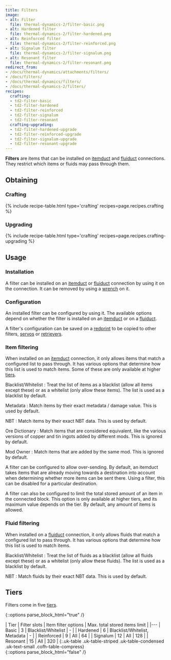 ```yaml
---
title: Filters
image:
- alt: Filter
  file: thermal-dynamics-2/filter-basic.png
- alt: Hardened filter
  file: thermal-dynamics-2/filter-hardened.png
- alt: Reinforced filter
  file: thermal-dynamics-2/filter-reinforced.png
- alt: Signalum filter
  file: thermal-dynamics-2/filter-signalum.png
- alt: Resonant filter
  file: thermal-dynamics-2/filter-resonant.png
redirect_from:
- /docs/thermal-dynamics/attachments/filters/
- /docs/filters/
- /docs/thermal-dynamics/filters/
- /docs/thermal-dynamics-2/filters/
recipes:
  crafting:
  - td2-filter-basic
  - td2-filter-hardened
  - td2-filter-reinforced
  - td2-filter-signalum
  - td2-filter-resonant
  crafting-upgrading:
  - td2-filter-hardened-upgrade
  - td2-filter-reinforced-upgrade
  - td2-filter-signalum-upgrade
  - td2-filter-resonant-upgrade
---
```


**Filters** are items that can be installed on [itemduct](/docs/1.12/thermal-dynamics-2/itemduct/) and
[fluiduct](/docs/1.12/thermal-dynamics-2/fluiduct/) connections. They restrict which items or fluids may
pass through them.


Obtaining
--------

### Crafting
{% include recipe-table.html type='crafting' recipes=page.recipes.crafting %}

### Upgrading
{% include recipe-table.html type='crafting' recipes=page.recipes.crafting-upgrading %}


Usage
-----

### Installation
A filter can be installed on an [itemduct](/docs/1.12/thermal-dynamics-2/itemduct/) or
[fluiduct](/docs/1.12/thermal-dynamics-2/fluiduct/) connection by using it on the connection. It can be
removed by using a [wrench](/docs/1.12/wrenches/) on it.

### Configuration
An installed filter can be configured by using it. The available options depend
on whether the filter is installed on an [itemduct](/docs/1.12/thermal-dynamics-2/itemduct/) or on a
[fluiduct](/docs/1.12/thermal-dynamics-2/fluiduct/).

A filter's configuration can be saved on a [redprint](/docs/1.12/thermal-foundation-2/redprint/) to be
copied to other filters, [servos](/docs/1.12/thermal-dynamics-2/servos/) or
[retrievers](/docs/1.12/thermal-dynamics-2/retrievers/).

### Item filtering
When installed on an [itemduct](/docs/1.12/thermal-dynamics-2/itemduct/) connection, it only allows
items that match a configured list to pass through. It has various options that
determine how this list is used to match items. Some of these are only available
at higher [tiers](#tiers).

Blacklist/Whitelist
: Treat the list of items as a blacklist (allow all items except these) or as a
whitelist (only allow these items). The list is used as a blacklist by default.

Metadata
: Match items by their exact metadata / damage value. This is used by default.

NBT
: Match items by their exact NBT data. This is used by default.

Ore Dictionary
: Match items that are considered equivalent, like the various versions of
copper and tin ingots added by different mods. This is ignored by default.

Mod Owner
: Match items that are added by the same mod. This is ignored by default.

A filter can be configured to allow over-sending. By default, an itemduct takes
items that are already moving towards a destination into account when
determining whether more items can be sent there. Using a filter, this can be
disabled for a particular destination.

A filter can also be configured to limit the total stored amount of an item in
the connected block. This option is only available at higher tiers, and its
maximum value depends on the tier. By default, any amount of items is allowed.

### Fluid filtering
When installed on a [fluiduct](/docs/1.12/thermal-dynamics-2/fluiduct/) connection, it only allows
fluids that match a configured list to pass through. It has various options that
determine how this list is used to match items.

Blacklist/Whitelist
: Treat the list of fluids as a blacklist (allow all fluids except these) or as
a whitelist (only allow these fluids). The list is used as a blacklist by
default.

NBT
: Match fluids by their exact NBT data. This is used by default.


Tiers
-----

Filters come in five [tiers](/docs/1.12/thermal-foundation-2/tiers/).

{::options parse_block_html="true" /}
<div class="uk-overflow-container">
| Tier | Filter slots | Item filter options | Max. total stored items limit |
|---
| Basic | 3 | Blacklist/Whitelist | - |
| Hardened | 6 | Blacklist/Whitelist, Metadata | - |
| Reinforced | 9 | All | 64 |
| Signalum | 12 | All | 128 |
| Resonant | 15 | All | 320 |
{:.uk-table .uk-table-striped .uk-table-condensed .uk-text-small .cofh-table-compress}
</div>
{::options parse_block_html="false" /}
